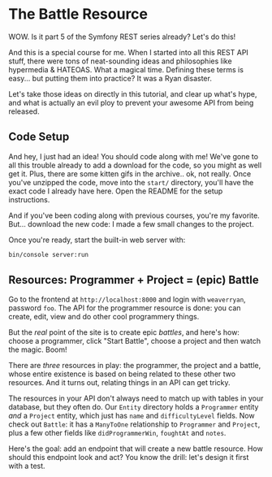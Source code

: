 # The Battle Resource

WOW. Is it part 5 of the Symfony REST series already? Let's do this!

And this is a special course for me. When I started into all this REST API stuff,
there were tons of neat-sounding ideas and philosophies like hypermedia & HATEOAS.
What a magical time. Defining these terms is easy... but putting them into practice?
It was a Ryan disaster.

Let's take those ideas on directly in this tutorial, and clear up what's hype,
and what is actually an evil ploy to prevent your awesome API from being released.

## Code Setup

And hey, I just had an idea! You should code along with me! We've gone to all this
trouble already to add a download for the code, so you might as well get it. Plus,
there are some kitten gifs in the archive.. ok, not really. Once you've unzipped
the code, move into the `start/` directory, you'll have the exact code I already
have here. Open the README for the setup instructions.

And if you've been coding along with previous courses, you're my favorite. But...
download the new code: I made a few small changes to the project.

Once you're ready, start the built-in web server with:

```bash
bin/console server:run
```

## Resources: Programmer + Project = (epic) Battle

Go to the frontend at `http://localhost:8000` and login with `weaverryan`, password
`foo`. The API for the programmer resource is done: you can create, edit, view and do
other cool programmery things.

But the *real* point of the site is to create epic *battles*, and here's how: choose
a programmer, click "Start Battle", choose a project and then watch the magic. Boom!

There are *three* resources in play: the programmer, the project and a battle, whose
entire existence is based on being related to these other two resources. And it turns
out, relating things in an API can get tricky.

The resources in your API don't always need to match up with tables in your database, but
they often do. Our `Entity` directory holds a `Programmer` entity *and* a `Project`
entity, which just has `name` and `difficultyLevel` fields. Now check out `Battle`: it
has a `ManyToOne` relationship to `Programmer` and `Project`, plus a few other fields
like `didProgrammerWin`, `foughtAt` and `notes`.

Here's the goal: add an endpoint that will create a new battle resource. How should
this endpoint look and act? You know the drill: let's design it first with a test.
